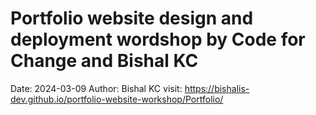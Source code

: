 # Portfolio website design and deployment wordshop by Code for Change and Bishal KC
Date: 2024-03-09
Author: Bishal KC
visit: https://bishalis-dev.github.io/portfolio-website-workshop/Portfolio/